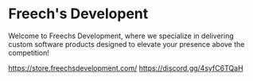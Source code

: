 # Freech's Developent

Welcome to Freechs Development, where we specialize in delivering custom software products designed to elevate your presence above the competition!

https://store.freechsdevelopment.com/
https://discord.gg/4syfC6TQaH
